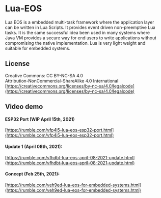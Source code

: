 # Lua-EOS
Lua EOS is a embedded multi-task framework where the application layer can be written in Lua Scripts.
It provides event driven non-preemptive Lua tasks.
It is the same successful idea been used in many systems where Java VM provides a secure way for end users to
write applications without compromising the native implementation. Lua is very light weight and suitable for
embedded systems.

## License
Creative Commons: CC BY-NC-SA 4.0  
Attribution-NonCommercial-ShareAlike 4.0 International  
[https://creativecommons.org/licenses/by-nc-sa/4.0/legalcode](https://creativecommons.org/licenses/by-nc-sa/4.0/legalcode)

## Video demo
#### ESP32 Port (WIP April 15th, 2021)
[https://rumble.com/vfp4i5-lua-eos-esp32-port.html](https://rumble.com/vfp4i5-lua-eos-esp32-port.html)
#### Update 1 (April 08th, 2021):
[https://rumble.com/vfhdbt-lua-eos-april-08-2021-update.html](https://rumble.com/vfhdbt-lua-eos-april-08-2021-update.html)
#### Concept (Feb 25th, 2021):
[https://rumble.com/veh9ed-lua-eos-for-embedded-systems.html](https://rumble.com/veh9ed-lua-eos-for-embedded-systems.html)

